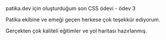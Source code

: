 patika.dev için oluşturduğum son CSS ödevi - ödev 3

Patika ekibine ve emeği geçen herkese çok teşekkür ediyorum.

Gerçekten çok kaliteli eğitimler ve yol haritası hazırlanmış.